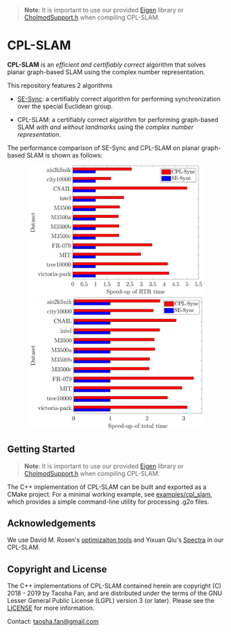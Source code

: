 >**Note**: It is important to use our provided [Eigen](./C++/Eigen) library or [CholmodSupport.h](./C++/Eigen/Eigen/src/CholmodSupport/CholmodSupport.h) when compiling CPL-SLAM.

# CPL-SLAM

**CPL-SLAM** is an *efficient and certifiably correct* algorithm that solves planar graph-based SLAM using the complex number representation.

This repository features 2 algorithms
- [SE-Sync](https://github.com/david-m-rosen/SE-Sync): a certifiably correct algorithm for performing synchronization over the special Euclidean group.

- CPL-SLAM:  a certifiably correct algorithm for performing graph-based SLAM *with and without landmarks* using the *complex number representation*.

The performance comparison of  SE-Sync and CPL-SLAM on planar graph-based SLAM is shown as follows:

<p float="left", align="center">
<img src="./figures/rtr.png" width="400"/>
  <img src="./figures/total.png" width="400"/>
</p>

## Getting Started
>**Note**: It is important to use our provided [Eigen](./C++/Eigen) library or [CholmodSupport.h](./C++/Eigen/Eigen/src/CholmodSupport/CholmodSupport.h) when compiling CPL-SLAM.


The C++ implementation of CPL-SLAM can be built and exported as a CMake project. For a minimal working example, see [examples/cpl_slam](./C++/examples/cpl_slam.cpp), which provides a simple command-line utility for processing .g2o files.

## Acknowledgements
We use David M. Rosen's [optimizaiton tools](https://github.com/david-m-rosen/Optimization) and Yixuan Qiu's [Spectra](https://github.com/yixuan/spectra) in our CPL-SLAM.


## Copyright and License 

The C++ implementations of CPL-SLAM contained herein are copyright (C) 2018 - 2019 by Taosha Fan, and are distributed under the terms of the GNU Lesser General Public License (LGPL) version 3 (or later).  Please see the [LICENSE](./LICENSE) for more information.

Contact: taosha.fan@gmail.com
